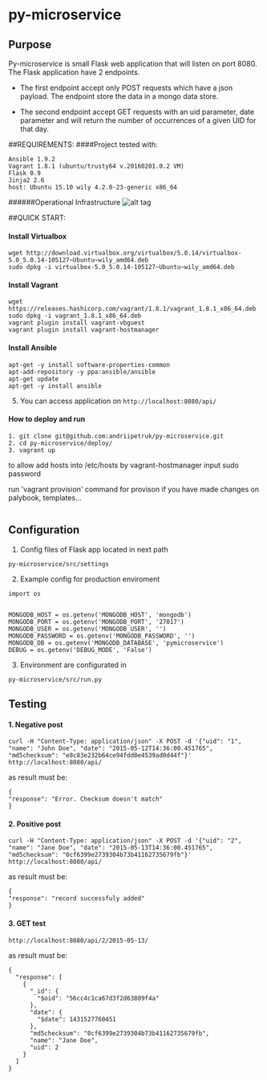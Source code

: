 # py-microservice

## Purpose

Py-microservice is small Flask web application that will listen on port 8080.
The Flask application have 2 endpoints.

- The first endpoint accept only POST requests which have a json payload.
The endpoint store the data in a mongo data store.

- The second endpoint accept GET requests with an uid parameter, date parameter and will return the
number of occurrences of a given UID  for that day.



##REQUIREMENTS:
####Project tested with:
```
Ansible 1.9.2
Vagrant 1.8.1 (ubuntu/trusty64 v.20160201.0.2 VM)
Flask 0.9
Jinja2 2.6
host: Ubuntu 15.10 wily 4.2.0-23-generic x86_64

```

######Operational Infrastructure
![alt tag](https://github.com/andriipetruk/py-microservice/blob/master/infrastructure.png)


##QUICK START:
#### Install Virtualbox
```
wget http://download.virtualbox.org/virtualbox/5.0.14/virtualbox-5.0_5.0.14-105127~Ubuntu~wily_amd64.deb
sudo dpkg -i virtualbox-5.0_5.0.14-105127~Ubuntu~wily_amd64.deb
```
#### Install Vagrant
```
wget https://releases.hashicorp.com/vagrant/1.8.1/vagrant_1.8.1_x86_64.deb
sudo dpkg -i vagrant_1.8.1_x86_64.deb
vagrant plugin install vagrant-vbguest
vagrant plugin install vagrant-hostmanager
```
#### Install Ansible
```
apt-get -y install software-properties-common
apt-add-repository -y ppa:ansible/ansible
apt-get update
apt-get -y install ansible
```


5. You can access application on `http://localhost:8080/api/`

#### How to deploy and run
```
1. git clone git@github.com:andriipetruk/py-microservice.git
2. cd py-microservice/deploy/
3. vagrant up
```

to allow add hosts into /etc/hosts by vagrant-hostmanager input sudo password

run 'vagrant provision' command for provison if you have made changes on palybook, templates...
```

```
## Configuration

1. Config files of Flask app located in next path

```
py-microservice/src/settings
```

2. Example config for production enviroment
 
```
import os


MONGODB_HOST = os.getenv('MONGODB_HOST', 'mongodb')
MONGODB_PORT = os.getenv('MONGODB_PORT', '27017')
MONGODB_USER = os.getenv('MONGODB_USER', '')
MONGODB_PASSWORD = os.getenv('MONGODB_PASSWORD', '')
MONGODB_DB = os.getenv('MONGODB_DATABASE', 'pymicroservice')
DEBUG = os.getenv('DEBUG_MODE', 'False')

```

3. Environment are configurated in

```
py-microservice/src/run.py
```


## Testing

#### 1. Negative post
```
curl -H "Content-Type: application/json" -X POST -d '{"uid": "1", "name": "John Doe", "date": "2015-05-12T14:36:00.451765", "md5checksum": "e8c83e232b64ce94fdd0e4539ad0d44f"}' http://localhost:8080/api/
```
as result must be:
```
{
"response": "Error. Checksum doesn't match"
}
```

#### 2. Positive post
```
curl -H "Content-Type: application/json" -X POST -d '{"uid": "2", "name": "Jane Doe", "date": "2015-05-13T14:36:00.451765", "md5checksum": "0cf6399e2739304b73b41162735679fb"}' http://localhost:8080/api/
```
as result must be:

```
{
"response": "record successfuly added"
}
```

#### 3. GET test
```
http://localhost:8080/api/2/2015-05-13/
```
as result must be:

```
{
  "response": [
    {
      "_id": {
        "$oid": "56cc4c1ca67d3f2d63809f4a"
      }, 
      "date": {
        "$date": 1431527760451
      }, 
      "md5checksum": "0cf6399e2739304b73b41162735679fb", 
      "name": "Jane Doe", 
      "uid": 2
    }
  ]
}
```

